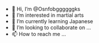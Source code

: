 - 👋 Hi, I’m @Osnfobggggggks
- 👀 I’m interested in martial arts
- 🌱 I’m currently learning Japanese
- 💞️ I’m looking to collaborate on ...
- 📫 How to reach me ...

<!---
Osnfobggggggks/Osnfobggggggks is a ✨ special ✨ repository because its `README.md` (this file) appears on your GitHub profile.
You can click the Preview link to take a look at your changes.
--->
